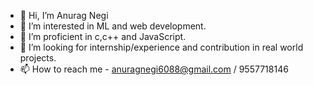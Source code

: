 - 👋 Hi, I’m Anurag Negi
- 👀 I’m interested in ML and web development.
- 🌱 I’m proficient in c,c++ and JavaScript.
- 💞️ I’m looking for internship/experience and contribution in real world projects.
- 📫 How to reach me -  anuragnegi6088@gmail.com /  9557718146 

<!---
AnuragNegi06/AnuragNegi06 is a ✨ special ✨ repository because its `README.md` (this file) appears on your GitHub profile.
You can click the Preview link to take a look at your changes.
--->
